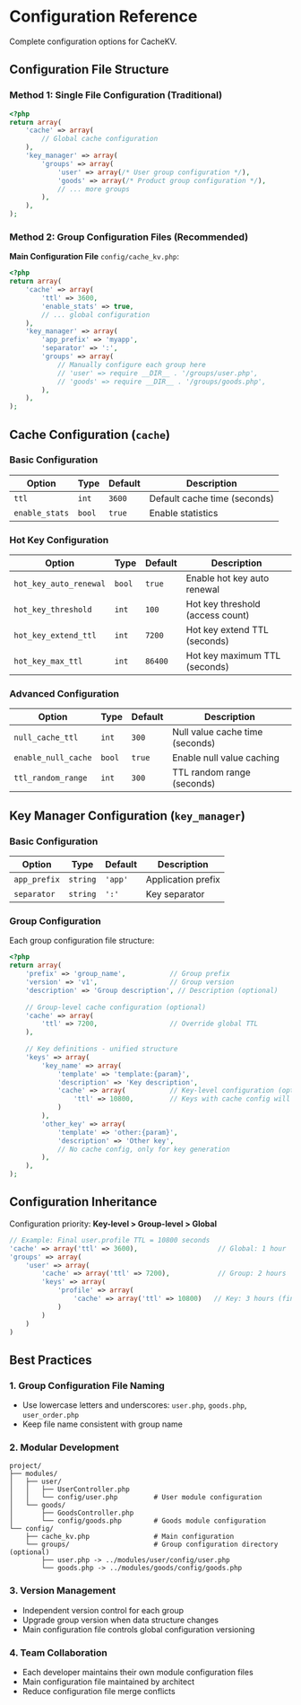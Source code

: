 # Configuration Reference

Complete configuration options for CacheKV.

## Configuration File Structure

### Method 1: Single File Configuration (Traditional)

```php
<?php
return array(
    'cache' => array(
        // Global cache configuration
    ),
    'key_manager' => array(
        'groups' => array(
            'user' => array(/* User group configuration */),
            'goods' => array(/* Product group configuration */),
            // ... more groups
        ),
    ),
);
```

### Method 2: Group Configuration Files (Recommended)

**Main Configuration File** `config/cache_kv.php`:
```php
<?php
return array(
    'cache' => array(
        'ttl' => 3600,
        'enable_stats' => true,
        // ... global configuration
    ),
    'key_manager' => array(
        'app_prefix' => 'myapp',
        'separator' => ':',
        'groups' => array(
            // Manually configure each group here
            // 'user' => require __DIR__ . '/groups/user.php',
            // 'goods' => require __DIR__ . '/groups/goods.php',
        ),
    ),
);
```

## Cache Configuration (`cache`)

### Basic Configuration

| Option | Type | Default | Description |
|--------|------|---------|-------------|
| `ttl` | `int` | `3600` | Default cache time (seconds) |
| `enable_stats` | `bool` | `true` | Enable statistics |

### Hot Key Configuration

| Option | Type | Default | Description |
|--------|------|---------|-------------|
| `hot_key_auto_renewal` | `bool` | `true` | Enable hot key auto renewal |
| `hot_key_threshold` | `int` | `100` | Hot key threshold (access count) |
| `hot_key_extend_ttl` | `int` | `7200` | Hot key extend TTL (seconds) |
| `hot_key_max_ttl` | `int` | `86400` | Hot key maximum TTL (seconds) |

### Advanced Configuration

| Option | Type | Default | Description |
|--------|------|---------|-------------|
| `null_cache_ttl` | `int` | `300` | Null value cache time (seconds) |
| `enable_null_cache` | `bool` | `true` | Enable null value caching |
| `ttl_random_range` | `int` | `300` | TTL random range (seconds) |

## Key Manager Configuration (`key_manager`)

### Basic Configuration

| Option | Type | Default | Description |
|--------|------|---------|-------------|
| `app_prefix` | `string` | `'app'` | Application prefix |
| `separator` | `string` | `':'` | Key separator |

### Group Configuration

Each group configuration file structure:

```php
<?php
return array(
    'prefix' => 'group_name',           // Group prefix
    'version' => 'v1',                  // Group version
    'description' => 'Group description', // Description (optional)
    
    // Group-level cache configuration (optional)
    'cache' => array(
        'ttl' => 7200,                  // Override global TTL
    ),
    
    // Key definitions - unified structure
    'keys' => array(
        'key_name' => array(
            'template' => 'template:{param}',
            'description' => 'Key description',
            'cache' => array(           // Key-level configuration (optional)
                'ttl' => 10800,         // Keys with cache config will apply caching logic
            )
        ),
        'other_key' => array(
            'template' => 'other:{param}',
            'description' => 'Other key',
            // No cache config, only for key generation
        ),
    ),
);
```

## Configuration Inheritance

Configuration priority: **Key-level > Group-level > Global**

```php
// Example: Final user.profile TTL = 10800 seconds
'cache' => array('ttl' => 3600),                    // Global: 1 hour
'groups' => array(
    'user' => array(
        'cache' => array('ttl' => 7200),            // Group: 2 hours
        'keys' => array(
            'profile' => array(
                'cache' => array('ttl' => 10800)   // Key: 3 hours (final value)
            )
        )
    )
)
```

## Best Practices

### 1. Group Configuration File Naming

- Use lowercase letters and underscores: `user.php`, `goods.php`, `user_order.php`
- Keep file name consistent with group name

### 2. Modular Development

```
project/
├── modules/
│   ├── user/
│   │   ├── UserController.php
│   │   └── config/user.php         # User module configuration
│   └── goods/
│       ├── GoodsController.php
│       └── config/goods.php        # Goods module configuration
└── config/
    ├── cache_kv.php                # Main configuration
    └── groups/                     # Group configuration directory (optional)
        ├── user.php -> ../modules/user/config/user.php
        └── goods.php -> ../modules/goods/config/goods.php
```

### 3. Version Management

- Independent version control for each group
- Upgrade group version when data structure changes
- Main configuration file controls global configuration versioning

### 4. Team Collaboration

- Each developer maintains their own module configuration files
- Main configuration file maintained by architect
- Reduce configuration file merge conflicts
